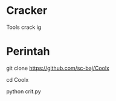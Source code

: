 # Cracker 
Tools crack ig



# Perintah 
git clone https://github.com/sc-baj/Coolx

cd Coolx

python crit.py

